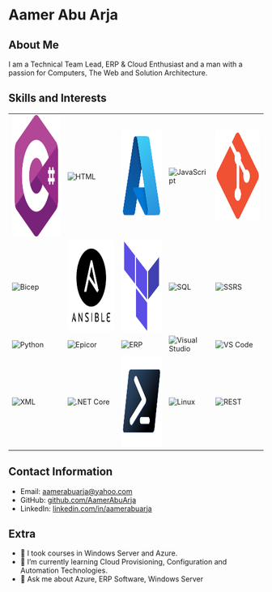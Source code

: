 # Aamer Abu Arja

## About Me
I am a Technical Team Lead, ERP & Cloud Enthusiast and a man with a passion for Computers, The Web and  Solution Architecture.

## Skills and Interests
<table>
 <tr>
  <td><img src="images/c-sharp.png" alt="C#" width="240" height="240" /></td>
  <td><img src=".png" alt="HTML" width="240" height="180" /></td>
  <td><img src="images/azure.png" alt="Azure" width="240" height="180" /></td>
  <td><img src=".png" alt="JavaScript" width="240" height="180" /></td>
  <td><img src="images/git.png" alt="Git" width="240" height="180" /></td>
 </tr>
 <tr>
  <td><img src=".png" alt="Bicep" width="240" height="180" /></td>
  <td><img src="images/ansible.png" alt="Ansible" width="240" height="180" /></td>
  <td><img src="images/terraform.png" alt="TerraForm" width="240" height="180" /></td>
  <td><img src=".png" alt="SQL" width="240" height="180" /></td>
  <td><img src=".png" alt="SSRS" width="240" height="180" /></td>
 </tr>
 <tr>
  <td><img src=".png" alt="Python" width="240" height="180" /></td>
  <td><img src=".png" alt="Epicor" width="240" height="180" /></td>
  <td><img src=".png" alt="ERP" width="240" height="180" /></td>
  <td><img src=".png" alt="Visual Studio" width="240" height="180" /></td>
  <td><img src=".png" alt="VS Code" width="240" height="180" /></td>
 </tr>
 <tr>
  <td><img src=".png" alt="XML" width="240" height="180" /></td>
  <td><img src=".png" alt=".NET Core" width="240" height="180" /></td>
  <td><img src="images/powershell.png" alt="PowerShell" width="240" height="180" /></td>
  <td><img src=".png" alt="Linux" width="240" height="180" /></td>
  <td><img src=".png" alt="REST" width="240" height="180" /></td>
 </tr>
</table>

<!--
## Experience
### Software Developer at XYZ Corporation
*2018 - Present*

- Developed and maintained web applications using C#, ASP.NET, and MVC framework.
- Collaborated with cross-functional teams to deliver high-quality software solutions.
- Designed and optimized database schemas using SQL and Entity Framework.
- Implemented RESTful APIs for seamless integration with external systems.
- Utilized Git for version control and team collaboration.

### Freelance C# Developer
*2015 - 2018*

- Worked on diverse client projects, providing tailored C# solutions for their specific needs.
- Developed responsive web interfaces using HTML, CSS, and JavaScript.
- Designed and implemented database structures using SQL and Entity Framework.
- Delivered projects within agreed timelines, ensuring high-quality code and client satisfaction.

## Education
### Bachelor of Science in Computer Science
*University of ABC*
*2012 - 2016*

## Projects
- **E-commerce Web Application:** Developed a feature-rich e-commerce platform using C#, ASP.NET MVC, and MySQL. Implemented shopping cart functionality, order management, and secure payment integration.
- **Inventory Management System:** Designed and built a robust inventory management system for a retail client using C#, Entity Framework, and SQL Server. Integrated barcode scanning and reporting features for efficient stock management.
-->

## Contact Information
- Email: aamerabuarja@yahoo.com
- GitHub: [github.com/AamerAbuArja](https://github.com/aamerabuarja)
- LinkedIn: [linkedin.com/in/aamerabuarja](https://linkedin.com/in/aamerabuarja)

## Extra
- 🔭 I took courses in Windows Server and Azure.
- 🌱 I’m currently learning Cloud Provisioning, Configuration and Automation Technologies.
- 💬 Ask me about Azure, ERP Software, Windows Server

<!--
**AamerAbuArja/AamerAbuArja** is a ✨ _special_ ✨ repository because its `README.md` (this file) appears on your GitHub profile.

Here are some ideas to get you started:

- 📫 How to reach me: ...
- ⚡ Fun fact: ...
- 👯 I’m looking to collaborate on ...
- 🤔 I’m looking for help with ...
-->
